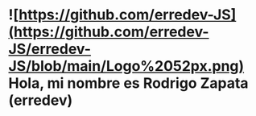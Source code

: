 # ![https://github.com/erredev-JS](https://github.com/erredev-JS/erredev-JS/blob/main/Logo%2052px.png) Hola, mi nombre es Rodrigo Zapata (erredev)
